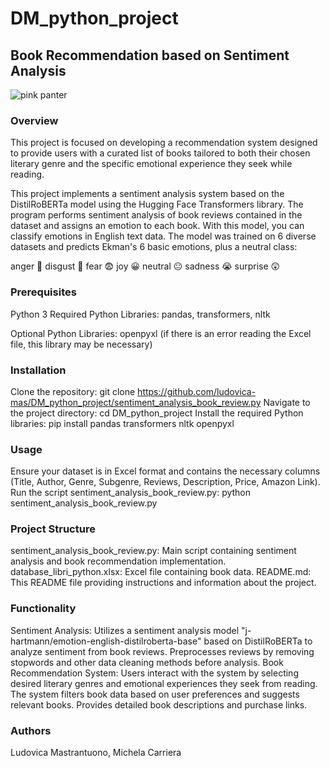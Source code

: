 # DM_python_project
## Book Recommendation based on Sentiment Analysis
![pink panter](https://media1.giphy.com/media/v1.Y2lkPTc5MGI3NjExOGxuMzBwa2VoeGJnM2p6NGIzcXp6azNrMWM2Z2xmN29vOTh4dWZ5OSZlcD12MV9pbnRlcm5hbF9naWZfYnlfaWQmY3Q9Zw/ZCmDhIFeF1s2c/giphy.gif)

### Overview
This project is focused on developing a recommendation system designed to provide users with a curated list of books tailored to both their chosen literary genre and the specific emotional experience they seek while reading.

This project implements a sentiment analysis system based on the DistilRoBERTa model using the Hugging Face Transformers library. The program performs sentiment analysis of book reviews contained in the dataset and assigns an emotion to each book. With this model, you can classify emotions in English text data. The model was trained on 6 diverse datasets and predicts Ekman's 6 basic emotions, plus a neutral class:

anger 🤬 disgust 🤢 fear 😨 joy 😀 neutral 😐 sadness 😭 surprise 😲
### Prerequisites
Python 3
Required Python Libraries: pandas, transformers, nltk

Optional Python Libraries: openpyxl (if there is an error reading the Excel file, this library may be necessary)
### Installation
Clone the repository:
git clone https://github.com/ludovica-mas/DM_python_project/sentiment_analysis_book_review.py 
Navigate to the project directory:
cd DM_python_project 
Install the required Python libraries:
pip install pandas transformers nltk openpyxl 
### Usage
Ensure your dataset is in Excel format and contains the necessary columns (Title, Author, Genre, Subgenre, Reviews, Description, Price, Amazon Link).
Run the script sentiment_analysis_book_review.py:
python sentiment_analysis_book_review.py 
### Project Structure
sentiment_analysis_book_review.py: Main script containing sentiment analysis and book recommendation implementation.
database_libri_python.xlsx: Excel file containing book data.
README.md: This README file providing instructions and information about the project.
### Functionality
Sentiment Analysis:
Utilizes a sentiment analysis model "j-hartmann/emotion-english-distilroberta-base" based on DistilRoBERTa to analyze sentiment from book reviews.
Preprocesses reviews by removing stopwords and other data cleaning methods before analysis.
Book Recommendation System:
Users interact with the system by selecting desired literary genres and emotional experiences they seek from reading.
The system filters book data based on user preferences and suggests relevant books.
Provides detailed book descriptions and purchase links.
### Authors
Ludovica Mastrantuono, Michela Carriera

